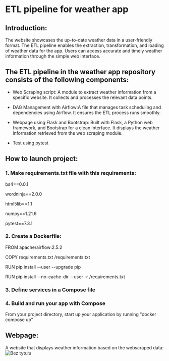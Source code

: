 # ETL pipeline for weather app
## Introduction:
The website showcases the up-to-date weather data in a user-friendly format.
The ETL pipeline enables the extraction, transformation, and loading of weather data for the app. Users can access accurate and timely weather information through the simple web interface.

## The ETL pipeline in the weather app repository consists of the following components:
- Web Scraping script: A module to extract weather information from a specific website. It collects and processes the relevant data points.
  
- DAG Management with Airflow:A file that manages task scheduling and dependencies using Airflow. It ensures the ETL process runs smoothly.
  
- Webpage using Flask and Bootstrap:
Built with Flask, a Python web framework, and Bootstrap for a clean interface. It displays the weather information retrieved from the web scraping module.

- Test using pytest


## How to launch project:
### 1. Make requirements.txt file with this requirements:

bs4==0.0.1

wordninja==2.0.0

html5lib==1.1

numpy==1.21.6

pytest==7.3.1

### 2. Create a Dockerfile:

FROM apache/airflow:2.5.2

COPY requirements.txt /requirements.txt

RUN pip install --user --upgrade pip

RUN pip install --no-cache-dir --user -r /requirements.txt

### 3. Define services in a Compose file

### 4. Build and run your app with Compose
From your project directory, start up your application by running "docker compose up"


## Webpage:
A website that displays weather information based on the webscraped data:
![Bez tytułu](https://user-images.githubusercontent.com/102367840/232322329-bbd277f2-73e7-48d1-92b6-d06e399204ac.png)
